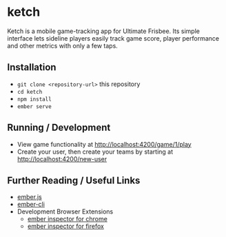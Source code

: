 # ketch

Ketch is a mobile game-tracking app for Ultimate Frisbee. Its simple interface lets sideline players easily track game score, player performance and other metrics with only a few taps.

## Installation

* `git clone <repository-url>` this repository
* `cd ketch`
* `npm install`
* `ember serve`

## Running / Development

* View game functionality at [http://localhost:4200/game/1/play](http://localhost:4200/game/1/play)
* Create your user, then create your teams by starting at [http://localhost:4200/new-user](http://localhost:4200/new-user)

## Further Reading / Useful Links

* [ember.js](https://emberjs.com/)
* [ember-cli](https://ember-cli.com/)
* Development Browser Extensions
  * [ember inspector for chrome](https://chrome.google.com/webstore/detail/ember-inspector/bmdblncegkenkacieihfhpjfppoconhi)
  * [ember inspector for firefox](https://addons.mozilla.org/en-US/firefox/addon/ember-inspector/)
